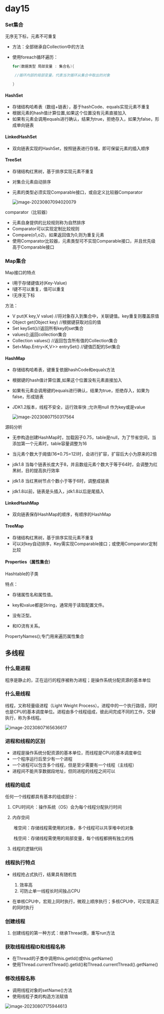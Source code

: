 # day15

### Set集合

无序无下标，元素不可重复

- 方法：全部继承自Collection中的方法

- 使用foreach循环遍历：

  ```java
  for(数据类型 局部变量 : 集合名){
  
   //循环内部的局部变量，代表当次循环从集合中取出的对象
  
  }
  ```

#### HashSet

- 存储结构哈希表（数组+链表），基于hashCode、equals实现元素不重复
- 根据元素的hash值计算位置,如果这个位置没有元素直接加入
- 如果有元素会调用equals进行确认，结果为true，拒绝存入，如果为false，形成单向链表

#### LinkedHashSet

- 双向链表实现的HashSet，按照链表进行存储，即可保留元素的插入顺序

#### TreeSet

- 存储结构红黑树，基于排序实现元素不重复

- 对集合元素自动排序

- 元素的类型必须实现Comparable接口，或自定义比较器Comparator

  ![image-20230807094020079](./img/image-20230807094020079.png)

comparator（比较器）

- 元素自身提供的比较规则称为自然排序
- Comparator可以实现定制比较规则
- Compare(o1,o2)，如果返回值为0,则为重复元素
- 使用Comparator比较器，元素类型可不实现Comparable接口，并且优先级高于Comparable接口

### Map集合

Map接口的特点

- l用于存储键值对(Key-Value)
- l键不可以重复，值可以重复
- l无序无下标

方法：

- V put(K key,V value) //将对象存入到集合中，关联键值。key重复则覆盖原值
- Object get(Object key) //根据键获取对应的值
- Set<K> keySet()//返回所有key的set集合
- values();返回collection集合
- Collection<V> values() //返回包含所有值的Collection集合
- Set<Map.Entry<K,V>> entrySet() //键值匹配的Set集合

#### HashMap

- 存储结构哈希表，键重复依据hashCode和equals方法

- 根据键的hash值计算位置,如果这个位置没有元素直接加入

- 如果有元素会调用键的equals进行确认，结果为true，拒绝存入，如果为false，形成链表

- JDK1.2版本，线程不安全，运行效率快 ;允许用null 作为key或是value

  ![image-20230807150317564](./img/image-20230807150317564.png)

源码分析

- 无参构造创建HashMap时，加载因子0.75，table是null，为了节省空间，当添加第一个元素时，table容量调整为16

- 当元素个数大于阈值(16*0.75=12)时，会进行扩容，扩容后大小为原来的2倍
- jdk1.8 当每个链表长度大于8，并且数组元素个数大于等于64时，会调整为红黑树，目的提高执行效率
- jdk1.8 当红黑树节点个数小于等于6时，调整成链表
- jdk1.8以前，链表是头插入，jdk1.8以后是尾插入

#### LinkedHashMap

- 双向链表保存HashMap的顺序，有顺序的HashMap

#### TreeMap

- 存储结构红黑树，基于排序实现元素不重复
- 可以对key自动排序，Key需实现Comparable接口；或使用Comparator定制比较

#### Properties（属性集合）

Hashtable的子类

特点：

- 存储属性名和属性值。

- key和value都是String，通常用于读取配置文件。

- 没有泛型。

- 和IO流有关系。

PropertyNames();专门用来遍历属性集合

## 多线程

### 什么是进程

程序是静止的，正在运行的程序被称为进程；是操作系统分配资源的基本单位

### 什么是线程

线程，又称轻量级进程（Light Weight Process）。进程中的一个执行路径，同时也是CPU的基本调度单位。进程由多个线程组成，彼此间完成不同的工作，交替执行，称为多线程。

![image-20230807165636617](./img/image-20230807165636617.png)

### 进程和线程的区别

- 进程是操作系统分配资源的基本单位，而线程是CPU的基本调度单位
- 一个程序运行后至少有一个进程
- 一个进程可以包含多个线程，但是至少需要有一个线程（主线程）
- 进程间不能共享数据段地址，但同进程的线程之间可以

### 线程的组成

任何一个线程都具有基本的组成部分：

1. CPU时间片：操作系统（OS）会为每个线程分配执行时间

2. 内存空间

   ​	堆空间：存储线程需使用的对象，多个线程可以共享堆中的对象

   ​	栈空间：存储线程需使用的局部变量，每个线程都拥有独立的栈

3. 线程的逻辑代码

### 线程执行特点

- 线程抢占式执行，结果具有随机性
  1. 效率高
  2. 可防止单一线程长时间独占CPU

- 在单核CPU中，宏观上同时执行，微观上顺序执行；多核CPU中，可实现真正的同时执行

### 创建线程

1. 创建线程的第一种方式：继承Thread类，重写run方法

### 获取线程线程ID和线程名称

- 在Thread的子类中调用this.getId()或this.getName()
- 使用Thread.currentThread().getId()和Thread.currentThread().getName()

### 修改线程名称

- 调用线程对象的setName()方法
- 使用线程子类的构造方法赋值

![image-20230807175944613](./img/image-20230807175944613.png)